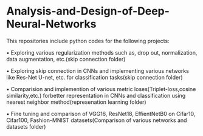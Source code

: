 # Analysis-and-Design-of-Deep-Neural-Networks

This repositories include python codes for the following projects:

• Exploring various regularization methods such as, drop out, normalization, data augmentation, etc.(skip connection folder)

• Exploring skip connection in CNNs and implementing various networks like Res-Net U-net, etc. for classification tasks(skip connection folder)

• Comparision and implemention of various metric loses(Triplet-loss,cosine similarity,etc.) forbetter representation in CNNs and classification using nearest neighbor method(represenation learning folder)

• Fine tuning and comparison of VGG16, ResNet18, EffientNetB0 on Cifar10, Cifar100, Fashion-MNIST datasets(Comparison of various networks and datasets folder)
